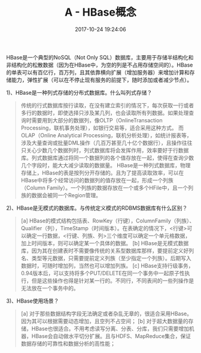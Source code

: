 ﻿---
title: A - HBase概念
date: 2017-10-24 19:24:06
tags:
	- HBase
---
HBase是一个典型的NoSQL（Not Only SQL）数据库，主要用于存储半结构化和非结构化的松散数据（因为在HBase中，为空的列是不占用存储空间的）。HBase的单表可以有百亿行，百万列，且其依靠横向扩展（增加服务器）来增加计算和存储能力，弹性扩展（可以在不停止现有服务的前提下，随时添加或者减少节点）。<!--more-->


1)、HBase是一种列式存储的分布式数据库。什么叫列式存储？

> 传统的行式数据库按行读取，在没有建立索引的情况下，每次获取一行或者多行的数据时，即使选择只涉及某几列，也会读取所有列数据。如果处理查询时需要用到大部分的数据列，像OLTP（OnlineTransaction Processing，联机事务处理），如银行交易等，适合采用这种方式。
而OLAP（Online Analytical Processing，联机分析处理），如统计报表等，涉及大量查询或批量DML操作（几百万甚至几十亿个数据行），且操作往往只关心少数几个数据列时，列式数据库将会发挥作用，效率要好于行数据库。列式数据库通过将同一个数据列的各个值存放在一起，使得在查询少数几个字段时，能大大减少读取的数据量。
HBase是一种列式数据库，物理存储上，HBase的表是按列分开存储的。且为了提高读取效率，可以在HBase中将多个经常访问的数据列的值存放在一起，形成一个列族（Column Family）。一个列族的数据存放在一个或多个HFile中，且一个列族的数据会被同一个Region管理。

2)、HBase是无模式的数据库。与传统定义模式的RDBMS数据库有什么区别？

> [a] HBase的模式结构包括表、RowKey（行键），ColumnFamily（列族）、Qualifier（列），TimeStamp（时间版本）。在表确定的情况下，<行键>可以确定一行数据，<行键、列族、列>三个维度可以确定一个单元格数据，加上时间版本，则可以确定某一个具体的数据。
[b] HBase是无模式数据库，因为其在创建表时不需要像传统的关系型数据库那样，要提前定义好列名、类型等元数据，只需要提前定义列族（至少指定一个列族）。后期写入数据时，可随时增加列，当然也可以增加列族。
[c] HBase支持行级事务，0.94版本后，可以支持将多个PUT/DELETE在同一个事务中一起原子性执行，但是这些操作也得是针对某一行的。不同行，不同表间的一些列操作是无法放在一个事务中的。

3)、HBase使用场景？
> [a] 对于那些数据结构字段无法确定或者杂乱无章的，很适合采用HBase。因为其可以根据需要动态增加，且空列不占空间；
[b] 对于超大数据量的存储，HBase也很适合。不用考虑读写分离、分表、分库，我们只需要增加机器，HBase会自动做水平切分扩展。且与HDFS、MapReduce集合，保证数据存储的可靠性和数据分析的高性能；
